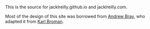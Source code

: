 This is the source for jacklreilly.github.io and jacklreilly.com.

Most of the design of this site was borrowed from [Andrew Bray](https://github.com/andrewpbray), who adapted it from [Karl Broman](https://github.com/kbroman).
